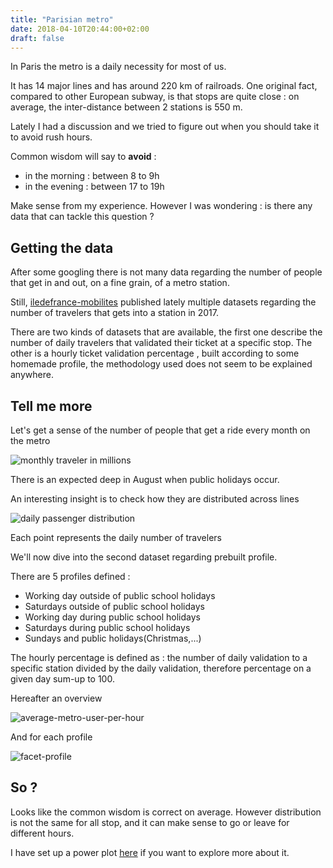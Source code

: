 ```yaml
---
title: "Parisian metro"
date: 2018-04-10T20:44:00+02:00
draft: false
---
```


In Paris the metro is a daily necessity for most of us.

It has 14 major lines and has around 220 km of railroads. One original fact, compared to other European subway, is that stops are quite close : on average, the inter-distance between 2 stations is 550 m.

Lately I had a discussion and we tried to figure out when you should take it to avoid rush hours.

Common wisdom will say to **avoid** :

* in the morning : between 8 to 9h
* in the evening : between 17 to 19h

Make sense from my experience. However I was wondering : is there any data that can tackle this question ?


## Getting the data

After some googling there is not many data regarding the number of people that get in and out, on a fine grain, of a metro station.

Still, [iledefrance-mobilites](https://www.iledefrance-mobilites.fr/) published lately multiple datasets regarding the number of travelers that gets into a station in 2017.

There are two kinds of datasets that are available, the first one describe the number of daily travelers that validated their ticket at a specific stop.
The other is a hourly ticket validation percentage , built according to some homemade profile, the methodology used does not seem to be explained anywhere.

## Tell me more

Let's get a sense of the number of people that get a ride every month on the metro

![monthly traveler in millions](img/metro/monthly-traveler.png)

There is an expected deep in August when public holidays occur.

An interesting insight is to check how they are distributed across lines

![daily passenger distribution](img/metro/daily-passenger-distribution.png)

Each point represents the daily number of travelers 

We'll now dive into the second dataset regarding prebuilt profile.

There are 5 profiles defined :

- Working day outside of public school holidays
- Saturdays outside of public school holidays
- Working day during public school holidays
- Saturdays during public school holidays
- Sundays and public holidays(Christmas,...)


The hourly percentage is defined as : the number of daily validation to a specific station divided by the daily validation, therefore percentage on a given day sum-up to 100.

Hereafter an overview

![average-metro-user-per-hour](img/metro/average-metro-user-per-hour.png)

And for each profile

![facet-profile](img/metro/facet-grid-user-per-hour.png)


## So ?

Looks like the common wisdom is correct on average. However distribution is not the same for all stop, and it can make sense to go or leave for different hours.

I have set up a power plot [here](https://app.powerbi.com/view?r=eyJrIjoiNDg0NWRhNTYtMGY1Zi00ZjA5LTlhYTctNDQyYjgyMmI3ZTEwIiwidCI6IjkwYzdhMjBhLWYzNGItNDBiZi1iYzQ4LWI5MjUzYjZmNWQyMCIsImMiOjh9) if you want to explore more about it.


